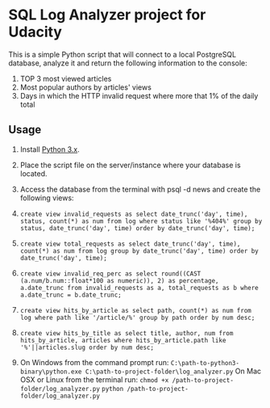 # SQL Log Analyzer project for Udacity
This is a simple Python script that will connect to a local PostgreSQL database, analyze it and return the following information to the console:

1. TOP 3 most viewed articles
2. Most popular authors by articles' views
3. Days in which the HTTP invalid request where more that 1% of the daily total


## Usage

1. Install [Python 3.x](https://www.python.org/).
2. Place the script file on the server/instance where your database is located.
3. Access the database from the terminal with psql -d news and create the following views:

1. `create view invalid_requests as select date_trunc('day', time), status, count(*) as num from log where status like '%404%' group by status, date_trunc('day', time) order by date_trunc('day', time);`

2. `create view total_requests as select date_trunc('day', time), count(*) as num from log group by date_trunc('day', time) order by date_trunc('day', time);`

3. `create view invalid_req_perc as select round((CAST (a.num/b.num::float*100 as numeric)), 2) as percentage, a.date_trunc from invalid_requests as a, total_requests as b where a.date_trunc = b.date_trunc;`

4. `create view hits_by_article as select path, count(*) as num from log where path like '/article/%' group by path order by num desc;`

5. `create view hits_by_title as select title, author, num from hits_by_article, articles where hits_by_article.path like '%'||articles.slug order by num desc;`

4. On Windows from the command prompt run:
`C:\path-to-python3-binary\python.exe C:\path-to-project-folder\log_analyzer.py`
On Mac OSX or Linux from the terminal run:
`chmod +x /path-to-project-folder/log_analyzer.py`
`python /path-to-project-folder/log_analyzer.py`
